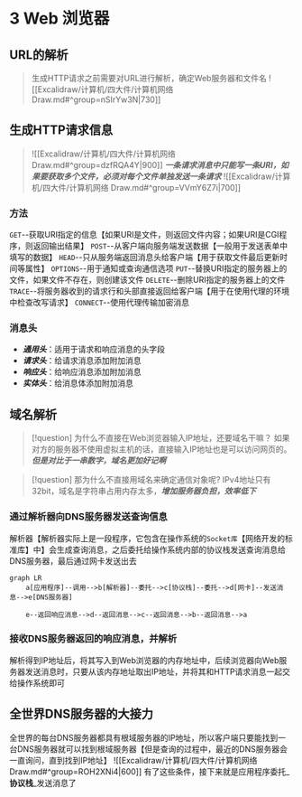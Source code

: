 # 3 Web 浏览器

## URL的解析

> 生成HTTP请求之前需要对URL进行解析，确定Web服务器和文件名 !\[\[Excalidraw/计算机/四大件/计算机网络 Draw.md#^group=nSIrYw3N|730]]

## 生成HTTP请求信息

> !\[\[Excalidraw/计算机/四大件/计算机网络 Draw.md#^group=dzfRQA4Y|900]] _**一条请求消息中只能写一条URI，如果要获取多个文件，必须对每个文件单独发送一条请求**_ !\[\[Excalidraw/计算机/四大件/计算机网络 Draw.md#^group=VVmY6Z7i|700]]

### 方法

`GET`--获取URI指定的信息【如果URI是文件，则返回文件内容；如果URI是CGI程序，则返回输出结果】 `POST`--从客户端向服务端发送数据【一般用于发送表单中填写的数据】 `HEAD`--只从服务端返回消息头给客户端【用于获取文件最后更新时间等属性】 `OPTIONS`--用于通知或查询通信选项 `PUT`--替换URI指定的服务器上的文件，如果文件不存在，则创建该文件 `DELETE`--删除URI指定的服务器上的文件 `TRACE`--将服务器收到的请求行和头部直接返回给客户端【用于在使用代理的环境中检查改写请求】 `CONNECT`--使用代理传输加密消息

### 消息头

* _**通用头**_：适用于请求和响应消息的头字段
* _**请求头**_：给请求消息添加附加消息
* _**响应头**_：给响应消息添加附加消息
* _**实体头**_：给消息体添加附加消息

## 域名解析

> \[!question] 为什么不直接在Web浏览器输入IP地址，还要域名干嘛？ 如果对方的服务器不使用虚拟主机的话，直接输入IP地址也是可以访问网页的。_**但是对比于一串数字，域名更加好记啊**_

> \[!question] 那为什么不直接用域名来确定通信对象呢? IPv4地址只有32bit，域名是字符串占用内存太多，_**增加服务器负担，效率低下**_

### 通过解析器向DNS服务器发送查询信息

解析器【解析器实际上是一段程序，它包含在操作系统的`Socket库`【网络开发的标准库】中】会生成查询消息，之后委托给操作系统内部的协议栈发送查询消息给DNS服务器，最后通过网卡发送出去

```mermaid
graph LR
	a[应用程序]--调用-->b[解析器]--委托-->c[协议栈]--委托-->d[网卡]--发送消息-->e[DNS服务器]
	
	e--返回响应消息-->d--返回消息-->c--返回消息-->b--返回消息-->a
```

### 接收DNS服务器返回的响应消息，并解析

解析得到IP地址后，将其写入到Web浏览器的内存地址中，后续浏览器向Web服务器发送消息时，只要从该内存地址取出IP地址，并将其和HTTP请求消息一起交给操作系统即可

## 全世界DNS服务器的大接力

全世界的每台DNS服务器都具有根域服务器的IP地址，所以客户端只要能找到一台DNS服务器就可以找到根域服务器【但是查询的过程中，最近的DNS服务器会一直询问，直到找到IP地址】 !\[\[Excalidraw/计算机/四大件/计算机网络 Draw.md#^group=ROH2XNi4|600]] 有了这些条件，接下来就是应用程序委托_**协议栈**_发送消息了
